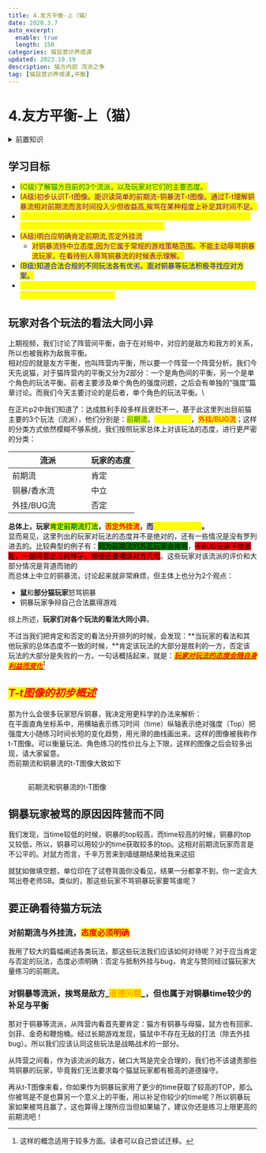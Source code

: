```yaml
---
title: 4.友方平衡-上（猫）
date: 2020.3.7
auto_excerpt:
  enable: true
  length: 150
categories: 猫鼠意识养成课
updated: 2023.10.19
description: 猫方内部 流派之争
tag: [猫鼠意识养成课,平衡]
---
```


# 4.友方平衡-上（猫）

<details>

<summary>前置知识</summary>

[1.差距](../part.i-current-abstract/1.gap.md)

[2.胜与负](../part.i-current-abstract/2.win-and-lose.md)

[3.敌我平衡](3.self-enemy-balance.md)

</details>

## 学习目标

* <mark style="color:green;">(C级)了解猫方目前的3个流派，以及玩家对它们的主要态度。</mark>
* <mark style="color:purple;">(A级)初步认识T-t图像。能识读简单的前期流-铜暴流T-t图像。通过T-t理解铜暴流相对前期流而言时间投入少但收益高,挨骂在某种程度上补足其时间不足。</mark>
* <mark style="color:yellow;">(S级)掌握猫主要玩法分类及玩家对各玩法的总体态度。在前者不适用的时候运用“玩家对玩法的态度随自身利益变化”解释。</mark>
* <mark style="color:purple;">(A级)明白应明确肯定前期流,否定外挂流</mark>
  * <mark style="color:purple;">对铜暴流持中立态度,因为它属于常规的游戏策略范围。不能主动辱骂铜暴流玩家，在看待别人辱骂铜暴流的时候表示理解。</mark>
* <mark style="color:blue;">(B级)知道合法合规的不同玩法各有优劣。面对铜暴等玩法积极寻找应对方案。</mark>
* <mark style="color:yellow;">(S级)能将理论不局限于猫方内部，迁移到鼠方、5v5对局中；并正确看待新兴的“运气猫”、“数值怪”等理论。</mark>

## 玩家对各个玩法的看法大同小异

&#x20;       上期视频，我们讨论了阵营间平衡，由于在对局中，对应的是敌方和我方的关系，所以也被我称为敌我平衡。\
&#x20;       相对应的就是友方平衡，也叫阵营内平衡，所以要一个阵营一个阵营分析。我们今天先说猫，对于猫阵营内的平衡又分为2部分：一个是角色间的平衡，另一个是单个角色的玩法平衡。前者主要涉及单个角色的强度问题，之后会有单独的“强度”篇章讨论。而我们今天主要讨论的是后者，单个角色的玩法平衡。\


&#x20;       在正片p2中我们知道了：达成胜利手段多样且褒贬不一，基于此这里列出目前猫主要的3个玩法（流派），他们分别是：<mark style="color:green;">前期流</mark>，<mark style="color:yellow;">铜暴/香水流</mark>，<mark style="color:red;">外挂/BUG流</mark>；这样的分类方式依然模糊不够系统，我们按照玩家总体上对该玩法的态度，进行更严密的分类：

<table data-full-width="false"><thead><tr><th width="144">流派</th><th>玩家的态度</th></tr></thead><tbody><tr><td>前期流</td><td>肯定</td></tr><tr><td>铜暴/香水流</td><td>中立</td></tr><tr><td>外挂/BUG流</td><td>否定</td></tr></tbody></table>

&#x20;       **总体上，玩家**<mark style="color:green;">**肯定前期流打法**</mark>**，**<mark style="color:red;">**否定外挂流**</mark>**，而**<mark style="color:yellow;">**铜暴流是中立的**</mark>**。**\
&#x20;      显而易见，这里列出的玩家对玩法的态度并不是绝对的，还有一些情况是没有罗列进去的。比较典型的例子有：<mark style="background-color:green;">同为前期流的苏蕊玩家会挨骂</mark>，<mark style="background-color:red;">卡BUG玩家不觉羞耻，一副得意忘形的样子，顺便还要嘲讽对方几句</mark>。这些玩家对该流派的评价和大部分情况是背道而驰的\
而总体上中立的铜暴流，讨论起来就非常麻烦，但主体上也分为2个观点：

* **鼠**和**部分猫玩家**怒骂铜暴
* 铜暴玩家争辩自己合法赢得游戏

综上所述，**玩家们对各个玩法的看法大同小异**。

不过当我们把肯定和否定的看法分开排列的时候，会发现：**当玩家的看法和其他玩家的总体态度不一致的时候，**肯定该玩法的大部分是胜利的一方，否定该玩法的大部分是失败的一方。一句话概括起来，就是：[_<mark style="color:red;">**玩家对玩法的态度会随自身利益而变化**</mark>_](#user-content-fn-1)[^1]

## _<mark style="color:red;">**T-t图像的初步概述**</mark>_

&#x20;      那为什么会很多玩家怒斥铜暴，我决定用更科学的办法来解析：\
&#x20;      在平面直角坐标系中，用横轴表示练习时间（time）纵轴表示绝对强度（Top）把强度大小随练习时间长短的变化趋势，用光滑的曲线画出来。这样的图像被我称作t-T图像。可以衡量玩法、角色练习的性价比与上下限，这样的图像之后会较多出现，请大家留意。\
&#x20;      而前期流和铜暴流的t-T图像大致如下

<figure><img src="../.gitbook/assets/屏幕截图 2023-07-15 133745.png" alt=""><figcaption><p>前期流和铜暴流的t-T图像</p></figcaption></figure>

## 铜暴玩家被骂的原因因阵营而不同

&#x20;       我们发现，当time较低的时候，铜暴的top较高，而time较高的时候，铜暴的top又较低，所以，铜暴可以用较少的time获取较多的top。这相对前期流玩家而言是不公平的。对鼠方而言，千辛万苦来到墙缝期结果给我来这招

&#x20;       就犹如做填空题，单位印在了试卷背面你没看见，结果一分都拿不到，你一定会大骂出卷老师SB。类似的，那这些玩家不骂铜暴玩家要骂谁呢？

## 要正确看待猫方玩法

### 对前期流与外挂流，<mark style="color:red;">态度必须明确</mark>

&#x20;       我用了较大的篇幅阐述各类玩法，那这些玩法我们应该如何对待呢？对于应当肯定与否定的玩法，态度必须明确：否定与抵制外挂与bug，肯定与赞同经过猫玩家大量练习的前期流。

### 对铜暴等流派，挨骂是敌方_<mark style="color:orange;">道德问题</mark>_，但也属于对铜暴time较少的补足与平衡

&#x20;       那对于铜暴等流派，从阵营内看首先要肯定：猫方有铜暴与母猫，鼠方也有回家、剑菲、金奇和鞭炮桶。经过长期游戏发现，猫鼠中不存在无敌的打法（除去外挂bug）。所以我们应该认同这些玩法是战略战术的一部分。

&#x20;       从阵营之间看，作为该流派的敌方，破口大骂是完全合理的，我们也不该谴责那些骂铜暴的玩家，毕竟我们无法要求每个猫鼠玩家都有极高的道德操守。

&#x20;       再从t-T图像来看，你如果作为铜暴玩家用了更少的time获取了较高的TOP，那么你被骂是不是也算另一个意义上的平衡，用以补足你较少的time呢？所以铜暴玩家如果被骂且赢了，这也算得上理所应当但如果输了，建议你还是练习上限更高的前期流吧！

[^1]: 这样的概念适用于较多方面。读者可以自己尝试迁移。
